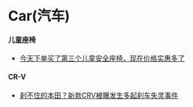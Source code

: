 # Car(汽车)

#### 儿童座椅
* [今天下单买了第三个儿童安全座椅，现在价格实惠多了](http://forum.xitek.com/thread-1688625-1-1-2.html)

#### CR-V
* [刹不住的本田？新款CRV被曝发生多起刹车失灵事件](http://www.sohu.com/a/165141940_290112?qq-pf-to=pcqq.discussion)
